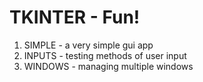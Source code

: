 # TKINTER - Fun!

1) SIMPLE - a very simple gui app
2) INPUTS - testing methods of user input
3) WINDOWS - managing multiple windows
